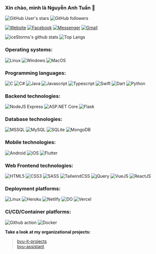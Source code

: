 ### Xin chào, mình là Nguyễn Anh Tuấn 🐬  

![GitHub User's stars](https://img.shields.io/github/stars/iceStorm?style=for-the-badge&color=fedcba)
![GitHub followers](https://img.shields.io/github/followers/iceStorm?style=for-the-badge&color=fedcba)


[![Website](https://img.shields.io/badge/Website-43AEFC?style=for-the-badge&logo=html5&logoColor=white)](https://anhtuan.asia)
[![Facebook](https://img.shields.io/badge/Facebook-1877F2?style=for-the-badge&logo=facebook&logoColor=white)](https://www.facebook.com/hauduedaiduong)
[![Messenger](https://img.shields.io/badge/Messenger-fedcba?style=for-the-badge&logo=messenger&logoColor=black)](https://m.me/hauduedaiduong)
[![Gmail](https://img.shields.io/badge/Gmail-D14836?style=for-the-badge&logo=gmail&logoColor=white)](mailto:hauduedaiduong@gmail.com)


![iceStorms's github stats](https://github-readme-stats.vercel.app/api?username=iceStorm&show_icons=true&count_private=true&include_all_commits=true&show_owner&layout=default&border_radius=0&hide_border=true&text_color=fff&icon_color=fff&title_color=fff&bg_color=45,654ea3,eaafc8&card_width=200)
![Top Langs](https://github-readme-stats.vercel.app/api/top-langs/?username=iceStorm&custom_title=Most%20used%20technologies&langs_count=10&layout=compact&border_radius=0&hide_border=true&text_color=fff&icon_color=fff&title_color=fff&bg_color=0,eaafc8,654ea3)


### **Operating systems:**  

![Linux](https://img.shields.io/badge/Linux-FCC624?style=for-the-badge&logo=linux&logoColor=black)
![Windows](https://img.shields.io/badge/Windows-0078D6?style=for-the-badge&logo=windows&logoColor=white)
![MacOS](https://img.shields.io/badge/Mac_OS-7700ff?style=for-the-badge&logo=macos&logoColor=white)


### **Programming languages:**  

![C](https://img.shields.io/badge/C-00599C?style=for-the-badge&logo=c&logoColor=white)
![C#](https://img.shields.io/badge/C%23-5C2D91?style=for-the-badge&logo=c-sharp&logoColor=white)
![Java](https://img.shields.io/badge/Java-ff5000?style=for-the-badge&logo=java&logoColor=white)
![Javascript](https://img.shields.io/badge/JavaScript-F7DF1E?style=for-the-badge&logo=javascript&logoColor=black)
![Typescript](https://img.shields.io/badge/TypeScript-007ACC?style=for-the-badge&logo=typescript&logoColor=white)
![Swift](https://img.shields.io/badge/Swift-FA7343?style=for-the-badge&logo=swift&logoColor=white)
![Dart](https://img.shields.io/badge/Dart-0175C2?style=for-the-badge&logo=dart&logoColor=white)
![Python](https://img.shields.io/badge/Python-3776AB?style=for-the-badge&logo=python&logoColor=white)


### **Backend technologies:**  

![NodeJS Express](https://img.shields.io/badge/Node.js-43853D?style=for-the-badge&logo=node.js&logoColor=white)
![ASP.NET Core](https://img.shields.io/badge/.NET-5C2D91?style=for-the-badge&logo=.net&logoColor=white)
![Flask](https://img.shields.io/badge/Flask-000000?style=for-the-badge&logo=flask&logoColor=white)


### **Database technologies:**  

![MSSQL](https://img.shields.io/badge/MSSQL-eee?style=for-the-badge&logo=microsoft-sql-server&logoColor=red)
![MySQL](https://img.shields.io/badge/MySQL-3776AB?style=for-the-badge&logo=mysql&logoColor=white)
![SQLite](https://img.shields.io/badge/SQLite-07405E?style=for-the-badge&logo=sqlite&logoColor=white)
![MongoDB](https://img.shields.io/badge/MongoDB-4EA94B?style=for-the-badge&logo=mongodb&logoColor=white)


### **Mobile technologies:**  

![Android](https://img.shields.io/badge/Android-09b700?style=for-the-badge&logo=android&logoColor=white)
![iOS](https://img.shields.io/badge/iOS-000000?style=for-the-badge&logo=ios&logoColor=white)
![Flutter](https://img.shields.io/badge/Flutter-02569B?style=for-the-badge&logo=flutter&logoColor=white)


### **Web Frontend technologies:**  

![HTML5](https://img.shields.io/badge/HTML5-E34F26?style=for-the-badge&logo=html5&logoColor=white)
![CSS3](https://img.shields.io/badge/CSS3-1572B6?style=for-the-badge&logo=css3&logoColor=white)
![SASS](https://img.shields.io/badge/Sass-CC6699?style=for-the-badge&logo=sass&logoColor=white)
![TailwindCSS](https://img.shields.io/badge/Tailwind_CSS-00b2a3?style=for-the-badge&logo=tailwind-css&logoColor=white)
![jQuery](https://img.shields.io/badge/jQuery-0769AD?style=for-the-badge&logo=jquery&logoColor=white)
![VueJS](https://img.shields.io/badge/Vue.js-35495E?style=for-the-badge&logo=vue.js&logoColor=4FC08D)
![ReactJS](https://img.shields.io/badge/React-20232A?style=for-the-badge&logo=react&logoColor=61DAFB)


### **Deployment platforms:**  

![Linux](https://img.shields.io/badge/Linux-E95420?style=for-the-badge&logo=linux&logoColor=white)
![Heroku](https://img.shields.io/badge/Heroku-430098?style=for-the-badge&logo=heroku&logoColor=white)
![Netlify](https://img.shields.io/badge/Netlify-00b2a3?style=for-the-badge&logo=netlify&logoColor=white)
![DO](https://img.shields.io/badge/Digital_Ocean-0168FF?style=for-the-badge&logo=digitalocean&logoColor=white)
![Vercel](https://img.shields.io/badge/Vercel-20232A?style=for-the-badge&logo=vercel&logoColor=white)


### **CI/CD/Container platforms:**  

![Github action](https://img.shields.io/badge/Github_action-5C2D91?style=for-the-badge&logo=github&logoColor=white)
![Docker](https://img.shields.io/badge/Docker-2396ED?style=for-the-badge&logo=docker&logoColor=white)


**Take a look at my organizational projects:**  
> [bvu-it-projects](https://github.com/bvu-it-projects)  
> [bvu-assistant](https://github.com/bvu-assistant)


<!-- **Pinned projects:**
> 
> [![Readme Card](https://github-readme-stats.vercel.app/api/pin/?username=anuraghazra&repo=github-readme-stats)](https://github.com/anuraghazra/github-readme-stats)
 -->

